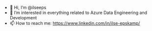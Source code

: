 - 👋 Hi, I’m @ilseeps
- 👀 I’m interested in everything related to Azure Data Engineering and Development
- 📫 How to reach me: https://www.linkedin.com/in/ilse-epskamp/

<!---
ilseeps/ilseeps is a ✨ special ✨ repository because its `README.md` (this file) appears on your GitHub profile.
You can click the Preview link to take a look at your changes.
--->
